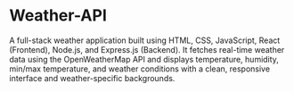 # Weather-API
A full-stack weather application built using HTML, CSS, JavaScript, React (Frontend), Node.js, and Express.js (Backend). It fetches real-time weather data using the OpenWeatherMap API and displays temperature, humidity, min/max temperature, and weather conditions with a clean, responsive interface and weather-specific backgrounds.
